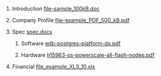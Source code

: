 1. Introduction [file-sample_100kB.doc](file://C:/devel/marktext/docs/samples/file-sample_100kB.doc)

2. Company Profile [file-example_PDF_500_kB.pdf](file://C:/devel/marktext/docs/samples/file-example_PDF_500_kB.pdf)

3. Spec [spec.docx](file://C:/devel/marktext/docs/samples/spec.docx)
   
   1. Software [edb-postgres-platform-ds.pdf](file://C:/devel/marktext/docs/samples/edb-postgres-platform-ds.pdf)
   
   2. Hardware [h15963-ss-powerscale-all-flash-nodes.pdf](file://C:/devel/marktext/docs/samples/h15963-ss-powerscale-all-flash-nodes.pdf)

4. Financial [file_example_XLS_10.xls](file://C:/devel/marktext/docs/samples/file_example_XLS_10.xls)
